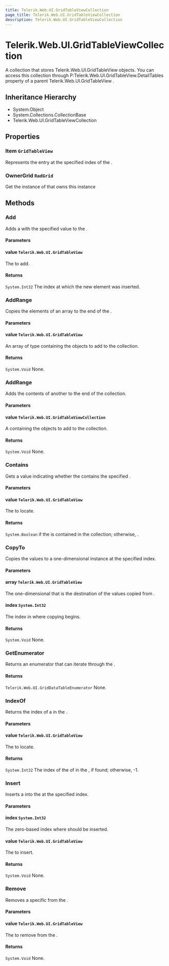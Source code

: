 ```yaml
---
title: Telerik.Web.UI.GridTableViewCollection
page_title: Telerik.Web.UI.GridTableViewCollection
description: Telerik.Web.UI.GridTableViewCollection
---
```


# Telerik.Web.UI.GridTableViewCollection

A collection that stores Telerik.Web.UI.GridTableView objects. You can access
            this collection through P:Telerik.Web.UI.GridTableView.DetailTables property of a
            parent Telerik.Web.UI.GridTableView .

## Inheritance Hierarchy

* System.Object
* System.Collections.CollectionBase
* Telerik.Web.UI.GridTableViewCollection

## Properties

###  Item `GridTableView`

Represents the entry at the specified index of the .

###  OwnerGrid `RadGrid`

Get the instance of  that owns this instance

## Methods

###  Add

Adds a  with the specified value to the
                .

#### Parameters

#### value `Telerik.Web.UI.GridTableView`

The  to add.

#### Returns

`System.Int32` The index at which the new element was inserted.

###  AddRange

Copies the elements of an array to the end of the .

#### Parameters

#### value `Telerik.Web.UI.GridTableView`

An array of type  containing the objects to add to the collection.

#### Returns

`System.Void` None.

###  AddRange

Adds the contents of another  to the end of the collection.

#### Parameters

#### value `Telerik.Web.UI.GridTableViewCollection`

A  containing the objects to add to the collection.

#### Returns

`System.Void` None.

###  Contains

Gets a value indicating whether the
                contains the specified .

#### Parameters

#### value `Telerik.Web.UI.GridTableView`

The  to locate.

#### Returns

`System.Boolean` if the  is contained in the collection;
              otherwise, .

###  CopyTo

Copies the  values to a one-dimensional  instance at the
               specified index.

#### Parameters

#### array `Telerik.Web.UI.GridTableView`

The one-dimensional  that is the destination of the values copied from  .

#### index `System.Int32`

The index in  where copying begins.

#### Returns

`System.Void` None.

###  GetEnumerator

Returns an enumerator that can iterate through
                  the  .

#### Returns

`Telerik.Web.UI.GridDataTableEnumerator` None.

###  IndexOf

Returns the index of a  in
                  the  .

#### Parameters

#### value `Telerik.Web.UI.GridTableView`

The  to locate.

#### Returns

`System.Int32` The index of the  of  in the
            , if found; otherwise, -1.

###  Insert

Inserts a  into the  at the specified index.

#### Parameters

#### index `System.Int32`

The zero-based index where  should be inserted.

####  value `Telerik.Web.UI.GridTableView`

The  to insert.

#### Returns

`System.Void` None.

###  Remove

Removes a specific  from the
                .

#### Parameters

#### value `Telerik.Web.UI.GridTableView`

The  to remove from the  .

#### Returns

`System.Void` None.

